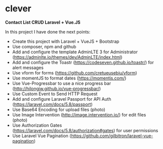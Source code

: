 # clever
**Contact List CRUD Laravel + Vue.JS**


In this project I have done the next points:

- Create this project with Laravel + VueJS + Bootstrap
- Use composer, npm and github
- Add and configure the template AdminLTE 3 for Administrator (https://adminlte.io/themes/dev/AdminLTE/index.html)
- Add and configure the Toastr (https://codeseven.github.io/toastr/) for alert messages
- Use vform for forms (https://github.com/cretueusebiu/vform)
- Use momentJS to format dates (https://momentjs.com/)
- Use Vue-Progressbar to use a nice progress bar (http://hilongjw.github.io/vue-progressbar/)
- Use Custom Event to Send HTTP Request
- Add and configure Laravel Passport for API Auth (https://laravel.com/docs/5.8/passport)
- Use Base64 Encoding for upload files (photo)
- Use Image Intervention (http://image.intervention.io/) for edit files (photo)
- Use Authorization Gates (https://laravel.com/docs/5.8/authorization#gates) for user permissions
- Use Laravel Vue Pagination (https://github.com/gilbitron/laravel-vue-pagination)

